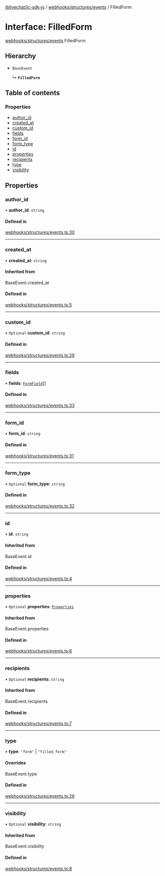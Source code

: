 [@livechat/lc-sdk-js](../README.md) / [webhooks/structures/events](../modules/webhooks_structures_events.md) / FilledForm

# Interface: FilledForm

[webhooks/structures/events](../modules/webhooks_structures_events.md).FilledForm

## Hierarchy

- `BaseEvent`

  ↳ **`FilledForm`**

## Table of contents

### Properties

- [author\_id](webhooks_structures_events.FilledForm.md#author_id)
- [created\_at](webhooks_structures_events.FilledForm.md#created_at)
- [custom\_id](webhooks_structures_events.FilledForm.md#custom_id)
- [fields](webhooks_structures_events.FilledForm.md#fields)
- [form\_id](webhooks_structures_events.FilledForm.md#form_id)
- [form\_type](webhooks_structures_events.FilledForm.md#form_type)
- [id](webhooks_structures_events.FilledForm.md#id)
- [properties](webhooks_structures_events.FilledForm.md#properties)
- [recipients](webhooks_structures_events.FilledForm.md#recipients)
- [type](webhooks_structures_events.FilledForm.md#type)
- [visibility](webhooks_structures_events.FilledForm.md#visibility)

## Properties

### author\_id

• **author\_id**: `string`

#### Defined in

[webhooks/structures/events.ts:30](https://github.com/livechat/lc-sdk-js/blob/8462be9/src/webhooks/structures/events.ts#L30)

___

### created\_at

• **created\_at**: `string`

#### Inherited from

BaseEvent.created\_at

#### Defined in

[webhooks/structures/events.ts:5](https://github.com/livechat/lc-sdk-js/blob/8462be9/src/webhooks/structures/events.ts#L5)

___

### custom\_id

• `Optional` **custom\_id**: `string`

#### Defined in

[webhooks/structures/events.ts:29](https://github.com/livechat/lc-sdk-js/blob/8462be9/src/webhooks/structures/events.ts#L29)

___

### fields

• **fields**: [`FormField`](webhooks_structures_events.FormField.md)[]

#### Defined in

[webhooks/structures/events.ts:33](https://github.com/livechat/lc-sdk-js/blob/8462be9/src/webhooks/structures/events.ts#L33)

___

### form\_id

• **form\_id**: `string`

#### Defined in

[webhooks/structures/events.ts:31](https://github.com/livechat/lc-sdk-js/blob/8462be9/src/webhooks/structures/events.ts#L31)

___

### form\_type

• `Optional` **form\_type**: `string`

#### Defined in

[webhooks/structures/events.ts:32](https://github.com/livechat/lc-sdk-js/blob/8462be9/src/webhooks/structures/events.ts#L32)

___

### id

• **id**: `string`

#### Inherited from

BaseEvent.id

#### Defined in

[webhooks/structures/events.ts:4](https://github.com/livechat/lc-sdk-js/blob/8462be9/src/webhooks/structures/events.ts#L4)

___

### properties

• `Optional` **properties**: [`Properties`](webhooks_structures_structures.Properties.md)

#### Inherited from

BaseEvent.properties

#### Defined in

[webhooks/structures/events.ts:6](https://github.com/livechat/lc-sdk-js/blob/8462be9/src/webhooks/structures/events.ts#L6)

___

### recipients

• `Optional` **recipients**: `string`

#### Inherited from

BaseEvent.recipients

#### Defined in

[webhooks/structures/events.ts:7](https://github.com/livechat/lc-sdk-js/blob/8462be9/src/webhooks/structures/events.ts#L7)

___

### type

• **type**: ``"form"`` \| ``"filled_form"``

#### Overrides

BaseEvent.type

#### Defined in

[webhooks/structures/events.ts:28](https://github.com/livechat/lc-sdk-js/blob/8462be9/src/webhooks/structures/events.ts#L28)

___

### visibility

• `Optional` **visibility**: `string`

#### Inherited from

BaseEvent.visibility

#### Defined in

[webhooks/structures/events.ts:8](https://github.com/livechat/lc-sdk-js/blob/8462be9/src/webhooks/structures/events.ts#L8)
